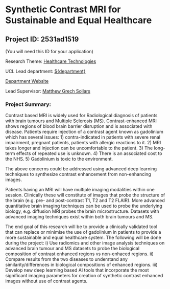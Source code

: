 # Synthetic Contrast MRI for Sustainable and Equal Healthcare

## Project ID: **2531ad1519**
(You will need this ID for your application)

Research Theme: [Healthcare Technologies](../themes/healthcare-technologies.md)

UCL Lead department: [${department}](../departments/computer-science.md)

[Department Website](https://www.ucl.ac.uk/computer-science)

Lead Supervisor: [Matthew Grech Sollars](https://profiles.ucl.ac.uk/28287)

### Project Summary:

Contrast based MRI is widely used for Radiological diagnosis of patients with brain tumours and Multiple Sclerosis (MS). Contrast-enhanced MRI shows regions of blood brain barrier disruption and is associated with disease. Patients require injection of a contrast agent known as gadolinium which has several issues: 1) contra-indicated in patients with severe renal impairment, pregnant patients, patients with allergic reactions to it. 2) MRI takes longer and injection can be uncomfortable to the patient. 3) The long-term effects of repeated use is unknown. 4) There is an associated cost to the NHS. 5) Gadolinium is toxic to the environment. 

The above concerns could be addressed using advanced deep learning techniques to synthesize contrast enhancement from non-enhancing images.

Patients having an MRI will have multiple imaging modalities within one session. Clinically these will constitute of images that probe the structure of the brain (e.g. pre- and post-contrast T1, T2 and T2 FLAIR). More advanced quantitative brain imaging techniques can be used to probe the underlying biology, e.g. diffusion MRI probes the brain microstructure. Datasets with advanced imaging techniques exist within both brain tumours and MS. 

The end goal of this research will be to provide a clinically validated tool that can replace or minimise the use of gadolinium in patients to provide a more sustainable and equal healthcare system. The following will be done during the project:
i)	Use radiomics and other image analysis techniques on advanced brain tumour and MS datasets to probe the biological composition of contrast enhanced regions vs non-enhaced regions.
ii)	Compare results from the two diseases to understand any similarity/differences in biological compositions of enhanced regions.
iii)	Develop new deep learning based AI tools that incorporate the most significant imaging parameters for creation of synthetic contrast enhanced images without use of contrast agents.
